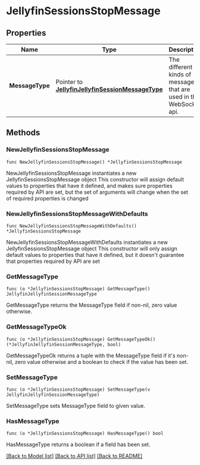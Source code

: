 # JellyfinSessionsStopMessage

## Properties

Name | Type | Description | Notes
------------ | ------------- | ------------- | -------------
**MessageType** | Pointer to [**JellyfinJellyfinSessionMessageType**](JellyfinSessionMessageType.md) | The different kinds of messages that are used in the WebSocket api. | [optional] [readonly] [default to JELLYFINJELLYFINSESSIONMESSAGETYPE_SESSIONS_STOP]

## Methods

### NewJellyfinSessionsStopMessage

`func NewJellyfinSessionsStopMessage() *JellyfinSessionsStopMessage`

NewJellyfinSessionsStopMessage instantiates a new JellyfinSessionsStopMessage object
This constructor will assign default values to properties that have it defined,
and makes sure properties required by API are set, but the set of arguments
will change when the set of required properties is changed

### NewJellyfinSessionsStopMessageWithDefaults

`func NewJellyfinSessionsStopMessageWithDefaults() *JellyfinSessionsStopMessage`

NewJellyfinSessionsStopMessageWithDefaults instantiates a new JellyfinSessionsStopMessage object
This constructor will only assign default values to properties that have it defined,
but it doesn't guarantee that properties required by API are set

### GetMessageType

`func (o *JellyfinSessionsStopMessage) GetMessageType() JellyfinJellyfinSessionMessageType`

GetMessageType returns the MessageType field if non-nil, zero value otherwise.

### GetMessageTypeOk

`func (o *JellyfinSessionsStopMessage) GetMessageTypeOk() (*JellyfinJellyfinSessionMessageType, bool)`

GetMessageTypeOk returns a tuple with the MessageType field if it's non-nil, zero value otherwise
and a boolean to check if the value has been set.

### SetMessageType

`func (o *JellyfinSessionsStopMessage) SetMessageType(v JellyfinJellyfinSessionMessageType)`

SetMessageType sets MessageType field to given value.

### HasMessageType

`func (o *JellyfinSessionsStopMessage) HasMessageType() bool`

HasMessageType returns a boolean if a field has been set.


[[Back to Model list]](../README.md#documentation-for-models) [[Back to API list]](../README.md#documentation-for-api-endpoints) [[Back to README]](../README.md)


